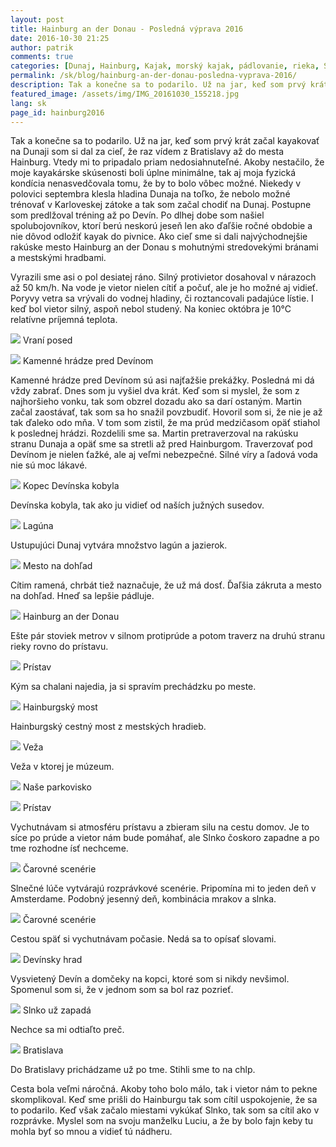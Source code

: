 ```yaml
---
layout: post
title: Hainburg an der Donau - Posledná výprava 2016
date: 2016-10-30 21:25
author: patrik
comments: true
categories: [Dunaj, Hainburg, Kajak, morský kajak, pádlovanie, rieka, Slovenčina, Slovensko, vietor]
permalink: /sk/blog/hainburg-an-der-donau-posledna-vyprava-2016/
description: Tak a konečne sa to podarilo. Už na jar, keď som prvý krát začal kayakovať na Dunaji som si dal za cieľ, že raz vídem z Bratislavy až do mesta Hainburg. Vtedy mi to pripadalo priam nedosiahnuteľné.
featured_image: /assets/img/IMG_20161030_155218.jpg
lang: sk
page_id: hainburg2016
---
```

Tak a konečne sa to podarilo. Už na jar, keď som prvý krát začal kayakovať na Dunaji som si dal za cieľ, že raz vídem z Bratislavy až do mesta Hainburg. Vtedy mi to pripadalo priam nedosiahnuteľné. Akoby nestačilo, že moje kayakárske skúsenosti boli úplne minimálne, tak aj moja fyzická kondícia nenasvedčovala tomu, že by to bolo vôbec možné. Niekedy v polovici septembra klesla hladina Dunaja na toľko, že nebolo možné trénovať v Karloveskej zátoke a tak som začal chodiť na Dunaj. Postupne som predlžoval tréning až po Devín. Po dlhej dobe som našiel spolubojovníkov, ktorí berú neskorú jeseň len ako ďaľšie ročné obdobie a nie dôvod odložiť kayak do pivnice. Ako cieľ sme si dali najvýchodnejšie rakúske mesto Hainburg an der Donau s mohutnými stredovekými bránami a mestskými hradbami.

Vyrazili sme asi o pol desiatej ráno. Silný protivietor dosahoval v nárazoch až 50 km/h. Na vode je vietor nielen cítiť a počuť, ale je ho možné aj vidieť. Poryvy vetra sa vrývali do vodnej hladiny, či roztancovali padajúce lístie. I keď bol vietor silný, aspoň nebol studený. Na koniec októbra je 10°C relatívne príjemná teplota.

![](/assets/img/IMG_20161030_115605.jpg)
Vraní posed

![](/assets/img/IMG_20161030_122158.jpg)
Kamenné hrádze pred Devínom

Kamenné hrádze pred Devínom sú asi najťažšie prekážky. Posledná mi dá vždy zabrať. Dnes som ju vyšiel dva krát. Keď som si myslel, že som z najhoršieho vonku, tak som obzrel dozadu ako sa darí ostaným. Martin začal zaostávať, tak som sa ho snažil povzbudiť. Hovoril som si, že nie je až tak ďaleko odo mňa. V tom som zistil, že ma prúd medzičasom opäť stiahol k poslednej hrádzi. Rozdelili sme sa. Martin pretraverzoval na rakúsku stranu Dunaja a opäť sme sa stretli až pred Hainburgom. Traverzovať pod Devínom je nielen ťažké, ale aj veľmi nebezpečné. Silné víry a ľadová voda nie sú moc lákavé.

![](/assets/img/IMG_20161030_140402.jpg)
Kopec Devínska kobyla

Devínska kobyla, tak ako ju vidieť od naších južných susedov.

![](/assets/img/IMG_20161030_140420.jpg)
Lagúna

Ustupujúci Dunaj vytvára množstvo lagún a jazierok.

![](/assets/img/IMG_20161030_142530.jpg)
Mesto na dohľad

Cítim ramená, chrbát tiež naznačuje, že už má dosť. Ďaľšia zákruta a mesto na dohľad. Hneď sa lepšie pádluje.

![](/assets/img/IMG_20161030_144827.jpg)
Hainburg an der Donau

Ešte pár stoviek metrov v silnom protiprúde a potom traverz na druhú stranu rieky rovno do prístavu.

![](/assets/img/IMG_20161030_151432.jpg)
Prístav

Kým sa chalani najedia, ja si spravím prechádzku po meste.

![](/assets/img/IMG_20161030_151449.jpg)
Hainburgský most

Hainburgský cestný most z mestských hradieb.

![](/assets/img/IMG_20161030_151508.jpg)
Veža

Veža v ktorej je múzeum.

![](/assets/img/IMG_20161030_152012.jpg)
Naše parkovisko

![](/assets/img/IMG_20161030_152545.jpg)
Prístav

Vychutnávam si atmosféru prístavu a zbieram silu na cestu domov. Je to síce po prúde a vietor nám bude pomáhať, ale Slnko čoskoro zapadne a po tme rozhodne ísť nechceme.

![](/assets/img/IMG_20161030_154150.jpg)
Čarovné scenérie

Slnečné lúče vytvárajú rozprávkové scenérie. Pripomína mi to jeden deň v Amsterdame. Podobný jesenný deň, kombinácia mrakov a slnka.

![](/assets/img/IMG_20161030_155218.jpg)
Čarovné scenérie

Cestou späť si vychutnávam počasie. Nedá sa to opísať slovami.

![](/assets/img/IMG_20161030_155642.jpg)
Devínsky hrad

Vysvietený Devín a domčeky na kopci, ktoré som si nikdy nevšimol. Spomenul som si, že v jednom som sa bol raz pozrieť.

![](/assets/img/IMG_20161030_161254.jpg)
Slnko už zapadá

Nechce sa mi odtiaľto preč.

![](/assets/img/IMG_20161030_165443.jpg)
Bratislava

Do Bratislavy prichádzame už po tme. Stihli sme to na chlp.

Cesta bola veľmi náročná. Akoby toho bolo málo, tak i vietor nám to pekne skomplikoval. Keď sme prišli do Hainburgu tak som cítil uspokojenie, že sa to podarilo. Keď však začalo miestami vykúkať Slnko, tak som sa cítil ako v rozprávke. Myslel som na svoju manželku Luciu, a že by bolo fajn keby tu mohla byť so mnou a vidieť tú nádheru.